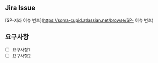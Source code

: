 ## Jira Issue

[SP-지라 이슈 번호](https://soma-cupid.atlassian.net/browse/SP- 이슈 번호)

## 요구사항

- [ ] 요구사항1
- [ ] 요구사항2
